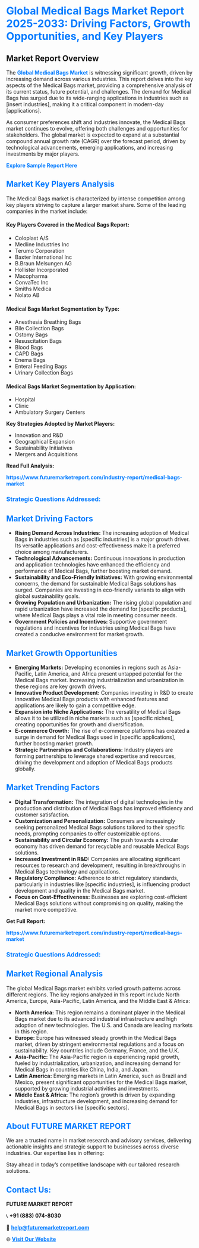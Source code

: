 <h1 style="color: #007BFF;">Global Medical Bags Market Report 2025-2033: Driving Factors, Growth Opportunities, and Key Players</h1>

<section id="overview">
<h2>Market Report Overview</h2>
<p>The <a href="https://www.futuremarketreport.com/industry-report/medical-bags-market" style="color: #007BFF; text-decoration: none;"><strong>Global Medical Bags Market</strong></a> is witnessing significant growth, driven by increasing demand across various industries. This report delves into the key aspects of the Medical Bags market, providing a comprehensive analysis of its current status, future potential, and challenges. The demand for Medical Bags has surged due to its wide-ranging applications in industries such as [insert industries], making it a critical component in modern-day [applications].</p>
<p>As consumer preferences shift and industries innovate, the Medical Bags market continues to evolve, offering both challenges and opportunities for stakeholders. The global market is expected to expand at a substantial compound annual growth rate (CAGR) over the forecast period, driven by technological advancements, emerging applications, and increasing investments by major players.</p>
</section>

<section id="overview">
<p><a href="https://www.futuremarketreport.com/request-sample/reportId=64684" style="color: #007BFF; text-decoration: none;"><strong>Explore Sample Report Here</strong></a></p>
</section>

<section id="key-players">
<h2 style="color: #007BFF;">Market Key Players Analysis</h2>
<p>The Medical Bags market is characterized by intense competition among key players striving to capture a larger market share. Some of the leading companies in the market include:</p>
<h4>Key Players Covered in the Medical Bags Report:</h4>
<ul><li>Coloplast A/S</li><li>Medline Industries Inc</li><li>Terumo Corporation</li><li>Baxter International Inc</li><li>B.Braun Melsungen AG</li><li>Hollister Incorporated</li><li>Macopharma</li><li>ConvaTec Inc</li><li>Smiths Medica</li><li>Nolato AB</li></ul>
<h4>Medical Bags Market Segmentation by Type:</h4>
<ul><li>Anesthesia Breathing Bags</li><li>Bile Collection Bags</li><li>Ostomy Bags</li><li>Resuscitation Bags</li><li>Blood Bags</li><li>CAPD Bags</li><li>Enema Bags</li><li>Enteral Feeding Bags</li><li>Urinary Collection Bags</li></ul>

<h4>Medical Bags Market Segmentation by Application:</h4>
<ul><li>Hospital</li><li>Clinic</li><li>Ambulatory Surgery Centers</li></ul>
<p><strong>Key Strategies Adopted by Market Players:</strong></p>
<ul>
<li>Innovation and R&D</li>
<li>Geographical Expansion</li>
<li>Sustainability Initiatives</li>
<li>Mergers and Acquisitions</li>
</ul>
</section>

<section>
<p><strong>Read Full Analysis: </strong></p><a href="https://www.futuremarketreport.com/industry-report/medical-bags-market" style="color: #007BFF; text-decoration: none;"><strong>https://www.futuremarketreport.com/industry-report/medical-bags-market</strong></a>
<h3 style="color: #007BFF;">Strategic Questions Addressed:</h3>
</section>

<section id="driving-factors">
<h2 style="color: #007BFF;">Market Driving Factors</h2>
<ul>
<li><strong>Rising Demand Across Industries:</strong> The increasing adoption of Medical Bags in industries such as [specific industries] is a major growth driver. Its versatile applications and cost-effectiveness make it a preferred choice among manufacturers.</li>
<li><strong>Technological Advancements:</strong> Continuous innovations in production and application technologies have enhanced the efficiency and performance of Medical Bags, further boosting market demand.</li>
<li><strong>Sustainability and Eco-Friendly Initiatives:</strong> With growing environmental concerns, the demand for sustainable Medical Bags solutions has surged. Companies are investing in eco-friendly variants to align with global sustainability goals.</li>
<li><strong>Growing Population and Urbanization:</strong> The rising global population and rapid urbanization have increased the demand for [specific products], where Medical Bags plays a vital role in meeting consumer needs.</li>
<li><strong>Government Policies and Incentives:</strong> Supportive government regulations and incentives for industries using Medical Bags have created a conducive environment for market growth.</li>
</ul>
</section>

<section id="growth-opportunities">
<h2 style="color: #007BFF;">Market Growth Opportunities</h2>
<ul>
<li><strong>Emerging Markets:</strong> Developing economies in regions such as Asia-Pacific, Latin America, and Africa present untapped potential for the Medical Bags market. Increasing industrialization and urbanization in these regions are key growth drivers.</li>
<li><strong>Innovative Product Development:</strong> Companies investing in R&D to create innovative Medical Bags products with enhanced features and applications are likely to gain a competitive edge.</li>
<li><strong>Expansion into Niche Applications:</strong> The versatility of Medical Bags allows it to be utilized in niche markets such as [specific niches], creating opportunities for growth and diversification.</li>
<li><strong>E-commerce Growth:</strong> The rise of e-commerce platforms has created a surge in demand for Medical Bags used in [specific applications], further boosting market growth.</li>
<li><strong>Strategic Partnerships and Collaborations:</strong> Industry players are forming partnerships to leverage shared expertise and resources, driving the development and adoption of Medical Bags products globally.</li>
</ul>
</section>

<section id="trending-factors">
<h2 style="color: #007BFF;">Market Trending Factors</h2>
<ul>
<li><strong>Digital Transformation:</strong> The integration of digital technologies in the production and distribution of Medical Bags has improved efficiency and customer satisfaction.</li>
<li><strong>Customization and Personalization:</strong> Consumers are increasingly seeking personalized Medical Bags solutions tailored to their specific needs, prompting companies to offer customizable options.</li>
<li><strong>Sustainability and Circular Economy:</strong> The push towards a circular economy has driven demand for recyclable and reusable Medical Bags solutions.</li>
<li><strong>Increased Investment in R&D:</strong> Companies are allocating significant resources to research and development, resulting in breakthroughs in Medical Bags technology and applications.</li>
<li><strong>Regulatory Compliance:</strong> Adherence to strict regulatory standards, particularly in industries like [specific industries], is influencing product development and quality in the Medical Bags market.</li>
<li><strong>Focus on Cost-Effectiveness:</strong> Businesses are exploring cost-efficient Medical Bags solutions without compromising on quality, making the market more competitive.</li>
</ul>
</section>

<section>
<p><strong>Get Full Report: </strong></p><a href="https://www.futuremarketreport.com/industry-report/medical-bags-market" style="color: #007BFF; text-decoration: none;"><strong>https://www.futuremarketreport.com/industry-report/medical-bags-market</strong></a>
<h3 style="color: #007BFF;">Strategic Questions Addressed:</h3>
</section>


<section id="regional-analysis">
<h2 style="color: #007BFF;">Market Regional Analysis</h2>
<p>The global Medical Bags market exhibits varied growth patterns across different regions. The key regions analyzed in this report include North America, Europe, Asia-Pacific, Latin America, and the Middle East & Africa:</p>
<ul>
<li><strong>North America:</strong> This region remains a dominant player in the Medical Bags market due to its advanced industrial infrastructure and high adoption of new technologies. The U.S. and Canada are leading markets in this region.</li>
<li><strong>Europe:</strong> Europe has witnessed steady growth in the Medical Bags market, driven by stringent environmental regulations and a focus on sustainability. Key countries include Germany, France, and the U.K.</li>
<li><strong>Asia-Pacific:</strong> The Asia-Pacific region is experiencing rapid growth, fueled by industrialization, urbanization, and increasing demand for Medical Bags in countries like China, India, and Japan.</li>
<li><strong>Latin America:</strong> Emerging markets in Latin America, such as Brazil and Mexico, present significant opportunities for the Medical Bags market, supported by growing industrial activities and investments.</li>
<li><strong>Middle East & Africa:</strong> The region’s growth is driven by expanding industries, infrastructure development, and increasing demand for Medical Bags in sectors like [specific sectors].</li>
</ul>
</section>

<footer>
<h2 style="color: #007BFF;">About FUTURE MARKET REPORT</h2>
<p>We are a trusted name in market research and advisory services, delivering actionable insights and strategic support to businesses across diverse industries. Our expertise lies in offering:</p>

<p>Stay ahead in today’s competitive landscape with our tailored research solutions.</p>

<h2 style="color: #007BFF;">Contact Us:</h2>
<p><strong>FUTURE MARKET REPORT</strong></p>
<p>📞 <strong>+91 (883) 074-8030</strong></p>
<p>📧 <strong><a href="mailto:help@futuremarketreport.com" style="color: #007BFF;">help@futuremarketreport.com</a></strong></p>
<p>🌐 <strong><a href="https://www.futuremarketreport.com/" style="color: #007BFF;">Visit Our Website</a></strong></p>
</footer>